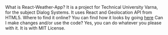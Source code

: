 What is React-Weather-App?
  It is a project for Technical University Varna, for the subject Dialog Systems. It uses React and Geolocation API from HTML5.
Where to find it online?
  You can find how it looks by going [here](https://navremeto.netlify.com/)
Can I make changes and/or use the code?
  Yes, you can do whatever you please with it. It is with MIT License.
